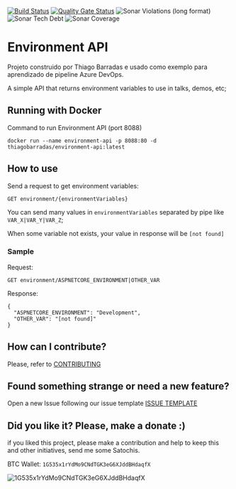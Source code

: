 [![Build Status](https://barradas.visualstudio.com/Contributions/_apis/build/status/ThiagoBarradas.environment-api?branchName=master)](https://barradas.visualstudio.com/Contributions/_build/latest?definitionId=2&branchName=master)
[![Quality Gate Status](https://sonarcloud.io/api/project_badges/measure?project=ThiagoBarradas_environment-api&metric=alert_status)](https://sonarcloud.io/dashboard?id=ThiagoBarradas_environment-api)
![Sonar Violations (long format)](https://img.shields.io/sonar/violations/ThiagoBarradas_environment-api.svg?format=long&server=https%3A%2F%2Fsonarcloud.io)
![Sonar Tech Debt](https://img.shields.io/sonar/tech_debt/ThiagoBarradas_environment-api.svg?server=https%3A%2F%2Fsonarcloud.io)
![Sonar Coverage](https://img.shields.io/sonar/coverage/ThiagoBarradas_environment-api.svg?server=https%3A%2F%2Fsonarcloud.io)
 
# Environment API
Projeto construido por Thiago Barradas e usado como exemplo para aprendizado de pipeline Azure DevOps.

A simple API that returns environment variables to use in talks, demos, etc;

## Running with Docker

Command to run Environment API (port 8088)

```
docker run --name environment-api -p 8088:80 -d thiagobarradas/environment-api:latest
```

## How to use

Send a request to get environment variables:

`GET environment/{environmentVariables}`

You can send many values in `environmentVariables` separated by pipe like `VAR_X|VAR_Y|VAR_Z`;

When some variable not exists, your value in response will be `[not found]`

### Sample

Request: 

`GET environment/ASPNETCORE_ENVIRONMENT|OTHER_VAR`

Response:

```
{
  "ASPNETCORE_ENVIRONMENT": "Development",
  "OTHER_VAR": "[not found]"
}
```

## How can I contribute?
Please, refer to [CONTRIBUTING](.github/CONTRIBUTING.md)

## Found something strange or need a new feature?
Open a new Issue following our issue template [ISSUE TEMPLATE](.github/ISSUE_TEMPLATE.md)

## Did you like it? Please, make a donate :)

if you liked this project, please make a contribution and help to keep this and other initiatives, send me some Satochis.

BTC Wallet: `1G535x1rYdMo9CNdTGK3eG6XJddBHdaqfX`

![1G535x1rYdMo9CNdTGK3eG6XJddBHdaqfX](https://i.imgur.com/mN7ueoE.png) 
